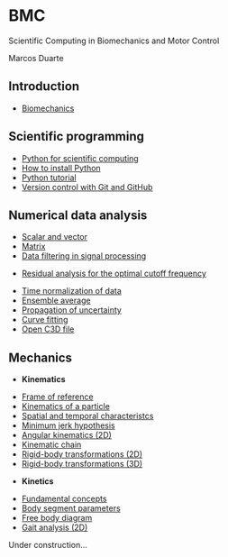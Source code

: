 BMC
===

Scientific Computing in Biomechanics and Motor Control

Marcos Duarte

Introduction
------------
- [Biomechanics](http://nbviewer.ipython.org/urls/raw.github.com/duartexyz/BMC/master/Introduction%20to%20Biomechanics.ipynb)

Scientific programming
----------------------
- [Python for scientific computing](http://nbviewer.ipython.org/urls/raw.github.com/duartexyz/BMC/master/Python%20for%20scientific%20computing.ipynb)
- [How to install Python](http://nbviewer.ipython.org/urls/raw.github.com/duartexyz/BMC/master/How%20to%20install%20Python.ipynb)
- [Python tutorial](http://nbviewer.ipython.org/urls/raw.github.com/duartexyz/BMC/master/Python%20tutorial.ipynb)
- [Version control with Git and GitHub](http://nbviewer.ipython.org/urls/raw.github.com/duartexyz/BMC/master/Version%20Control%20with%20Git%20and%20GitHub.ipynb)

Numerical data analysis
-----------------------
- [Scalar and vector](http://nbviewer.ipython.org/urls/raw.github.com/duartexyz/BMC/master/Scalar%20and%20vector.ipynb)
- [Matrix](http://nbviewer.ipython.org/urls/raw.github.com/duartexyz/BMC/master/Matrix.ipynb)
- [Data filtering in signal processing](http://nbviewer.ipython.org/urls/raw.github.com/duartexyz/BMC/master/DataFiltering.ipynb)
 + [Residual analysis for the optimal cutoff frequency](http://nbviewer.ipython.org/urls/raw.github.com/duartexyz/BMC/master/ResidualAnalysis.ipynb)
- [Time normalization of data](http://nbviewer.ipython.org/urls/raw.github.com/duartexyz/BMC/master/Time%20normalization.ipynb) 
- [Ensemble average](http://nbviewer.ipython.org/urls/raw.github.com/duartexyz/BMC/master/Ensemble%20average.ipynb)
- [Propagation of uncertainty](http://nbviewer.ipython.org/urls/raw.github.com/duartexyz/BMC/master/Propagation%20of%20uncertainty.ipynb)
- [Curve fitting](http://nbviewer.ipython.org/urls/raw.github.com/duartexyz/BMC/master/CurveFitting.ipynb)
- [Open C3D file](http://nbviewer.ipython.org/urls/raw.github.com/duartexyz/BMC/master/OpenC3Dfile.ipynb)

Mechanics
---------
- **Kinematics**
 + [Frame of reference](http://nbviewer.ipython.org/urls/raw.github.com/duartexyz/BMC/master/Frame%20of%20reference.ipynb)
 + [Kinematics of a particle](http://nbviewer.ipython.org/urls/raw.github.com/duartexyz/BMC/master/Kinematics%20of%20a%20Particle.ipynb)   
 + [Spatial and temporal characteristcs](http://nbviewer.ipython.org/urls/raw.github.com/duartexyz/BMC/master/Spatial%20and%20temporal%20characteristcs.ipynb)
 + [Minimum jerk hypothesis](http://nbviewer.ipython.org/urls/raw.github.com/duartexyz/BMC/master/MinimumJerkHypothesis.ipynb) 
 + [Angular kinematics (2D)](http://nbviewer.ipython.org/urls/raw.github.com/duartexyz/BMC/master/AngularKinematics2D.ipynb)  
 + [Kinematic chain](http://nbviewer.ipython.org/urls/raw.github.com/duartexyz/BMC/master/KinematicChain.ipynb) 
 + [Rigid-body transformations (2D)](http://nbviewer.ipython.org/urls/raw.github.com/duartexyz/BMC/master/Transformation2D.ipynb)   
 + [Rigid-body transformations (3D)](http://nbviewer.ipython.org/urls/raw.github.com/duartexyz/BMC/master/Transformation3D.ipynb)
- **Kinetics**
 + [Fundamental concepts](http://nbviewer.ipython.org/urls/raw.github.com/duartexyz/BMC/master/KineticsFundamentalConcepts.ipynb)
 + [Body segment parameters](http://nbviewer.ipython.org/urls/raw.github.com/duartexyz/BMC/master/BodySegmentParameters.ipynb)
 + [Free body diagram](http://nbviewer.ipython.org/urls/raw.github.com/duartexyz/BMC/master/FreeBodyDiagram.ipynb)
 + [Gait analysis (2D)](http://nbviewer.ipython.org/urls/raw.github.com/duartexyz/BMC/master/GaitAnalysis2D.ipynb)

Under construction...
